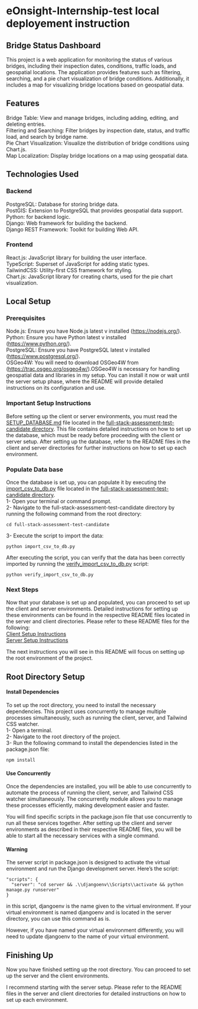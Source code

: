 # eOnsight-Internship-test local deployement instruction

## Bridge Status Dashboard
This project is a web application for monitoring the status of various bridges, including their inspection dates, conditions, traffic loads, and geospatial locations. The application provides features such as filtering, searching, and a pie chart visualization of bridge conditions. Additionally, it includes a map for visualizing bridge locations based on geospatial data.

## Features
Bridge Table: View and manage bridges, including adding, editing, and deleting entries.<br>
Filtering and Searching: Filter bridges by inspection date, status, and traffic load, and search by bridge name.<br>
Pie Chart Visualization: Visualize the distribution of bridge conditions using Chart.js.<br>
Map Localization: Display bridge locations on a map using geospatial data.

## Technologies Used
### Backend
PostgreSQL: Database for storing bridge data.<br>
PostGIS: Extension to PostgreSQL that provides geospatial data support.<br>
Python: for backend logic.<br>
Django: Web framework for building the backend.<br>
Django REST Framework: Toolkit for building Web API.
### Frontend
React.js: JavaScript library for building the user interface.<br>
TypeScript: Superset of JavaScript for adding static types.<br>
TailwindCSS: Utility-first CSS framework for styling.<br>
Chart.js: JavaScript library for creating charts, used for the pie chart visualization.

## Local Setup
### Prerequisites
Node.js: Ensure you have Node.js latest v installed (https://nodejs.org/). <br>
Python: Ensure you have Python  latest v installed (https://www.python.org/).<br>
PostgreSQL: Ensure you have PostgreSQL latest v installed (https://www.postgresql.org/).<br>
OSGeo4W: You will need to download OSGeo4W from (https://trac.osgeo.org/osgeo4w/).OSGeo4W is necessary for handling geospatial data and libraries in my setup. You can install it now or wait until the server setup phase, where the README will provide detailed instructions on its configuration and use.

### Important Setup Instructions
Before setting up the client or server environments, you must read the <a href='https://github.com/ChevrierDev/eOnsight-Internship-test/blob/main/full-stack-assessment-test-candidate/SETUP_DATABASE.md'>SETUP_DATABASE.md</a> file located in the <a href='https://github.com/ChevrierDev/eOnsight-Internship-test/tree/main/full-stack-assessment-test-candidate'>full-stack-assessment-test-candidate directory</a>. This file contains detailed instructions on how to set up the database, which must be ready before proceeding with the client or server setup.
After setting up the database, refer to the README files in the client and server directories for further instructions on how to set up each environment.

### Populate Data base
Once the database is set up, you can populate it by executing the <a href='https://github.com/ChevrierDev/eOnsight-Internship-test/blob/main/full-stack-assessment-test-candidate/import_csv_to_db.py'>import_csv_to_db.py</a> file located in the <a href='https://github.com/ChevrierDev/eOnsight-Internship-test/tree/main/full-stack-assessment-test-candidate'>full-stack-assessment-test-candidate directory</a>.<br>
1- Open your terminal or command prompt.<br>
2- Navigate to the full-stack-assessment-test-candidate directory by running the following command from the root directory:
```
cd full-stack-assessment-test-candidate

```
3- Execute the script to import the data:
```
python import_csv_to_db.py

```
After executing the script, you can verify that the data has been correctly imported by running the <a href='https://github.com/ChevrierDev/eOnsight-Internship-test/blob/main/full-stack-assessment-test-candidate/verify_import_csv_to_db.py'>verify_import_csv_to_db.py</a> script:
```
python verify_import_csv_to_db.py

```

### Next Steps
Now that your database is set up and populated, you can proceed to set up the client and server environments. Detailed instructions for setting up these environments can be found in the respective README files located in the server and client directories.
Please refer to these README files for the following: <br> 
<a href='https://github.com/ChevrierDev/eOnsight-Internship-test/blob/main/client/README.md'>Client Setup Instructions</a> <br>
<a href='https://github.com/ChevrierDev/eOnsight-Internship-test/blob/main/server/README.md'>Server Setup Instructions </a>



The next instructions you will see in this README will focus on setting up the root environment of the project.

## Root Directory Setup
#### Install Dependencies
To set up the root directory, you need to install the necessary dependencies. This project uses concurrently to manage multiple processes simultaneously, such as running the client, server, and Tailwind CSS watcher.<br>
1- Open a terminal.<br>
2- Navigate to the root directory of the project.<br>
3- Run the following command to install the dependencies listed in the package.json file:
```
npm install

```
#### Use Concurrently
Once the dependencies are installed, you will be able to use concurrently to automate the process of running the client, server, and Tailwind CSS watcher simultaneously. The concurrently module allows you to manage these processes efficiently, making development easier and faster.

You will find specific scripts in the package.json file that use concurrently to run all these services together. After setting up the client and server environments as described in their respective README files, you will be able to start all the necessary services with a single command.

#### Warning
The server script in package.json is designed to activate the virtual environment and run the Django development server. Here’s the script:
```
"scripts": {
  "server": "cd server && .\\djangoenv\\Scripts\\activate && python manage.py runserver"
}
```
in this script, djangoenv is the name given to the virtual environment. If your virtual environment is named djangoenv and is located in the server directory, you can use this command as is.

However, if you have named your virtual environment differently, you will need to update djangoenv to the name of your virtual environment.

## Finishing Up
Now you have finished setting up the root directory. You can proceed to set up the server and the client environments.

I recommend starting with the server setup. Please refer to the README files in the server and client directories for detailed instructions on how to set up each environment.